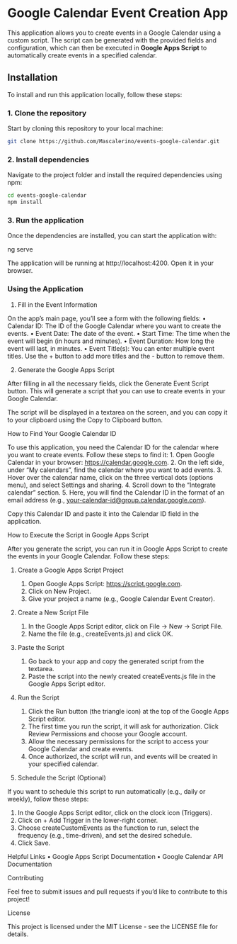 # Google Calendar Event Creation App

This application allows you to create events in a Google Calendar using a custom script. The script can be generated with the provided fields and configuration, which can then be executed in **Google Apps Script** to automatically create events in a specified calendar.

## Installation

To install and run this application locally, follow these steps:

### 1. Clone the repository

Start by cloning this repository to your local machine:

```bash
git clone https://github.com/Mascalerino/events-google-calendar.git
```

### 2. Install dependencies

Navigate to the project folder and install the required dependencies using npm:

```bash
cd events-google-calendar
npm install
```

### 3. Run the application

Once the dependencies are installed, you can start the application with:

ng serve

The application will be running at http://localhost:4200. Open it in your browser.

### Using the Application

1. Fill in the Event Information

On the app’s main page, you’ll see a form with the following fields:
• Calendar ID: The ID of the Google Calendar where you want to create the events.
• Event Date: The date of the event.
• Start Time: The time when the event will begin (in hours and minutes).
• Event Duration: How long the event will last, in minutes.
• Event Title(s): You can enter multiple event titles. Use the + button to add more titles and the - button to remove them.

2. Generate the Google Apps Script

After filling in all the necessary fields, click the Generate Event Script button. This will generate a script that you can use to create events in your Google Calendar.

The script will be displayed in a textarea on the screen, and you can copy it to your clipboard using the Copy to Clipboard button.

How to Find Your Google Calendar ID

To use this application, you need the Calendar ID for the calendar where you want to create events. Follow these steps to find it: 1. Open Google Calendar in your browser: https://calendar.google.com. 2. On the left side, under “My calendars”, find the calendar where you want to add events. 3. Hover over the calendar name, click on the three vertical dots (options menu), and select Settings and sharing. 4. Scroll down to the “Integrate calendar” section. 5. Here, you will find the Calendar ID in the format of an email address (e.g., your-calendar-id@group.calendar.google.com).

Copy this Calendar ID and paste it into the Calendar ID field in the application.

How to Execute the Script in Google Apps Script

After you generate the script, you can run it in Google Apps Script to create the events in your Google Calendar. Follow these steps:

1. Create a Google Apps Script Project

   1. Open Google Apps Script: https://script.google.com.
   2. Click on New Project.
   3. Give your project a name (e.g., Google Calendar Event Creator).

2. Create a New Script File

   1. In the Google Apps Script editor, click on File -> New -> Script File.
   2. Name the file (e.g., createEvents.js) and click OK.

3. Paste the Script

   1. Go back to your app and copy the generated script from the textarea.
   2. Paste the script into the newly created createEvents.js file in the Google Apps Script editor.

4. Run the Script

   1. Click the Run button (the triangle icon) at the top of the Google Apps Script editor.
   2. The first time you run the script, it will ask for authorization. Click Review Permissions and choose your Google account.
   3. Allow the necessary permissions for the script to access your Google Calendar and create events.
   4. Once authorized, the script will run, and events will be created in your specified calendar.

5. Schedule the Script (Optional)

If you want to schedule this script to run automatically (e.g., daily or weekly), follow these steps:

1. In the Google Apps Script editor, click on the clock icon (Triggers).
2. Click on + Add Trigger in the lower-right corner.
3. Choose createCustomEvents as the function to run, select the frequency (e.g., time-driven), and set the desired schedule.
4. Click Save.

Helpful Links
• Google Apps Script Documentation
• Google Calendar API Documentation

Contributing

Feel free to submit issues and pull requests if you’d like to contribute to this project!

License

This project is licensed under the MIT License - see the LICENSE file for details.
